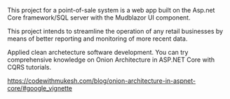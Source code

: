 ﻿<!-- POS system PROJECT -->

This project for a point-of-sale system is a web app built on the Asp.net Core framework/SQL server with the Mudblazor UI component.

This project intends to streamline the operation of any retail businesses by means of better reporting and monitoring of more recent data.

Applied clean archetecture software development. You can try comprehensive knowledge on Onion Architecture in ASP.NET Core with CQRS tutorials.

https://codewithmukesh.com/blog/onion-architecture-in-aspnet-core/#google_vignette
